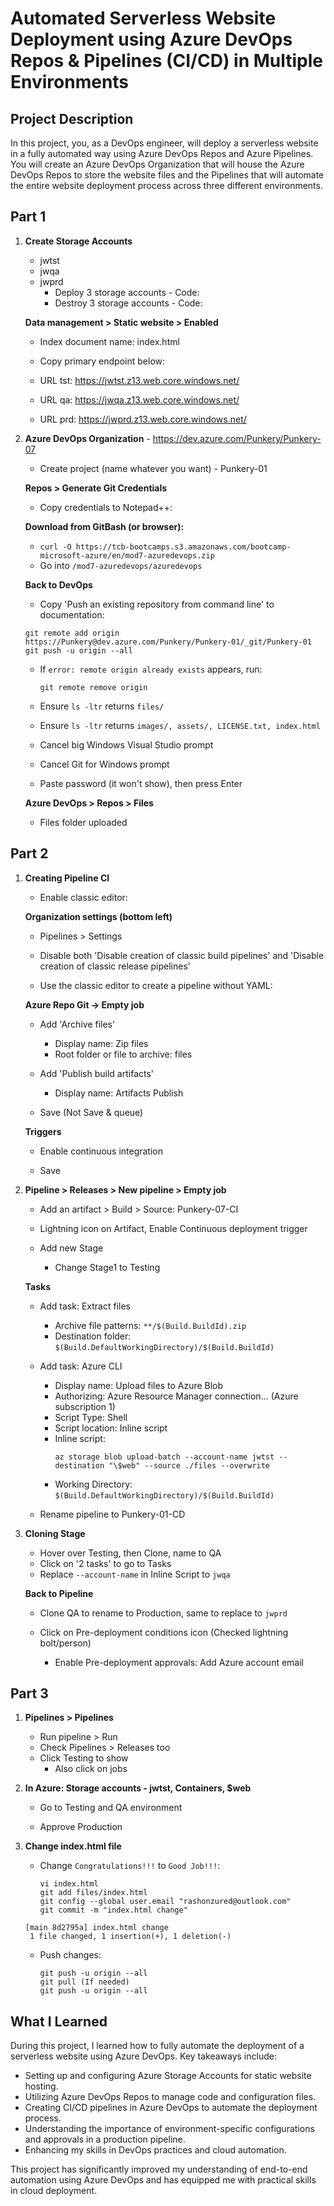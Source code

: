 # Automated Serverless Website Deployment using Azure DevOps Repos & Pipelines (CI/CD) in Multiple Environments

## Project Description
In this project, you, as a DevOps engineer, will deploy a serverless website in a fully automated way using Azure DevOps Repos and Azure Pipelines. You will create an Azure DevOps Organization that will house the Azure DevOps Repos to store the website files and the Pipelines that will automate the entire website deployment process across three different environments.

## Part 1

1. **Create Storage Accounts**
   - jwtst
   - jwqa
   - jwprd
     - Deploy 3 storage accounts - Code: 
     - Destroy 3 storage accounts - Code: 

   **Data management > Static website > Enabled**
   - Index document name: index.html
   - Copy primary endpoint below:

   - URL tst: https://jwtst.z13.web.core.windows.net/
   - URL qa: https://jwqa.z13.web.core.windows.net/
   - URL prd: https://jwprd.z13.web.core.windows.net/

2. **Azure DevOps Organization** - https://dev.azure.com/Punkery/Punkery-07
   - Create project (name whatever you want) - Punkery-01

   **Repos > Generate Git Credentials**
   - Copy credentials to Notepad++:

   **Download from GitBash (or browser):** 
   - `curl -O https://tcb-bootcamps.s3.amazonaws.com/bootcamp-microsoft-azure/en/mod7-azuredevops.zip`
   - Go into `/mod7-azuredevops/azuredevops`

   **Back to DevOps**
   - Copy 'Push an existing repository from command line' to documentation:

   ```
   git remote add origin https://Punkery@dev.azure.com/Punkery/Punkery-01/_git/Punkery-01
   git push -u origin --all
   ```

   - If `error: remote origin already exists` appears, run:
     ```
     git remote remove origin
     ```

   - Ensure `ls -ltr` returns `files/`
   - Ensure `ls -ltr` returns `images/, assets/, LICENSE.txt, index.html`

   - Cancel big Windows Visual Studio prompt
   - Cancel Git for Windows prompt
   - Paste password (it won't show), then press Enter

   **Azure DevOps > Repos > Files**
   - Files folder uploaded

## Part 2

1. **Creating Pipeline CI**
   - Enable classic editor:

   **Organization settings (bottom left)**
   - Pipelines > Settings
   - Disable both 'Disable creation of classic build pipelines' and 'Disable creation of classic release pipelines'

   - Use the classic editor to create a pipeline without YAML:

   **Azure Repo Git -> Empty job**

   - Add 'Archive files'
     - Display name: Zip files
     - Root folder or file to archive: files

   - Add 'Publish build artifacts'
     - Display name: Artifacts Publish

   - Save (Not Save & queue)

   **Triggers**
   - Enable continuous integration

   - Save

2. **Pipeline > Releases > New pipeline > Empty job**
   - Add an artifact > Build > Source: Punkery-07-CI
   - Lightning icon on Artifact, Enable Continuous deployment trigger

   - Add new Stage
     - Change Stage1 to Testing

   **Tasks**
   - Add task: Extract files
     - Archive file patterns: `**/$(Build.BuildId).zip`
     - Destination folder: `$(Build.DefaultWorkingDirectory)/$(Build.BuildId)`

   - Add task: Azure CLI
     - Display name: Upload files to Azure Blob
     - Authorizing: Azure Resource Manager connection... (Azure subscription 1)
     - Script Type: Shell
     - Script location: Inline script
     - Inline script:
       ```
       az storage blob upload-batch --account-name jwtst --destination "\$web" --source ./files --overwrite
       ```
     - Working Directory: `$(Build.DefaultWorkingDirectory)/$(Build.BuildId)`

   - Rename pipeline to Punkery-01-CD

3. **Cloning Stage**
   - Hover over Testing, then Clone, name to QA
   - Click on '2 tasks' to go to Tasks
   - Replace `--account-name` in Inline Script to `jwqa`

   **Back to Pipeline**
   - Clone QA to rename to Production, same to replace to `jwprd`

   - Click on Pre-deployment conditions icon (Checked lightning bolt/person)
     - Enable Pre-deployment approvals: Add Azure account email

## Part 3

1. **Pipelines > Pipelines**
   - Run pipeline > Run
   - Check Pipelines > Releases too
   - Click Testing to show
     - Also click on jobs

2. **In Azure: Storage accounts - jwtst, Containers, $web**
   - Go to Testing and QA environment

   - Approve Production

3. **Change index.html file**
   - Change `Congratulations!!!` to `Good Job!!!`:
     ```
     vi index.html
     git add files/index.html
     git config --global user.email "rashonzured@outlook.com"
     git commit -m "index.html change"
     ```

   ```
   [main 8d2795a] index.html change
    1 file changed, 1 insertion(+), 1 deletion(-)
   ```

   - Push changes:
     ```
     git push -u origin --all
     git pull (If needed)
     git push -u origin --all
     ```

## What I Learned
During this project, I learned how to fully automate the deployment of a serverless website using Azure DevOps. Key takeaways include:

- Setting up and configuring Azure Storage Accounts for static website hosting.
- Utilizing Azure DevOps Repos to manage code and configuration files.
- Creating CI/CD pipelines in Azure DevOps to automate the deployment process.
- Understanding the importance of environment-specific configurations and approvals in a production pipeline.
- Enhancing my skills in DevOps practices and cloud automation.

This project has significantly improved my understanding of end-to-end automation using Azure DevOps and has equipped me with practical skills in cloud deployment.
